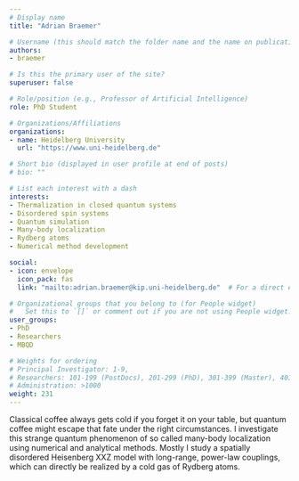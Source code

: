 ```yaml
---
# Display name
title: "Adrian Braemer"

# Username (this should match the folder name and the name on publications)
authors:
- braemer

# Is this the primary user of the site?
superuser: false

# Role/position (e.g., Professor of Artificial Intelligence)
role: PhD Student

# Organizations/Affiliations
organizations:
- name: Heidelberg University
  url: "https://www.uni-heidelberg.de"

# Short bio (displayed in user profile at end of posts)
# bio: ""

# List each interest with a dash
interests:
- Thermalization in closed quantum systems
- Disordered spin systems
- Quantum simulation
- Many-body localization
- Rydberg atoms
- Numerical method development

social:
- icon: envelope
  icon_pack: fas
  link: "mailto:adrian.braemer@kip.uni-heidelberg.de"  # For a direct email link, use "mailto:test@example.org".

# Organizational groups that you belong to (for People widget)
#   Set this to `[]` or comment out if you are not using People widget.
user_groups:
- PhD
- Researchers
- MBQD

# Weights for ordering
# Principal Investigator: 1-9,
# Researchers: 101-199 (PostDocs), 201-299 (PhD), 301-399 (Master), 401-499 (Bachelor)
# Administration: >1000
weight: 231
---
```

Classical coffee always gets cold if you forget it on your table, but quantum coffee might escape that fate under the right circumstances. 
I investigate this strange quantum phenomenon of so called many-body localization using numerical and analytical methods. 
Mostly I study a spatially disordered Heisenberg XXZ model with long-range, power-law couplings, which can directly be realized by a cold gas of Rydberg atoms.
